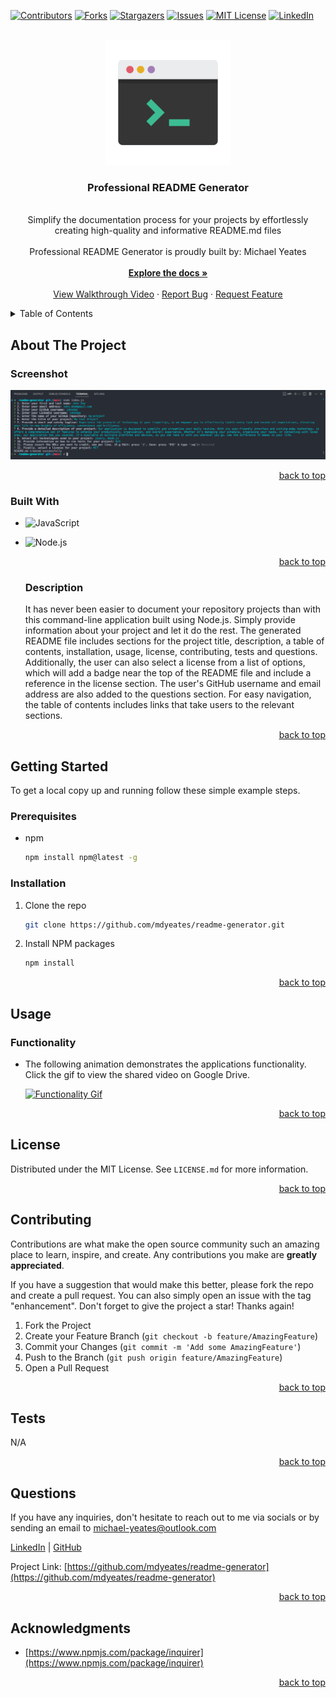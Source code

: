 <a name="readme-top"></a>

  <!-- PROJECT SHIELDS -->

[![Contributors][contributors-shield]][contributors-url]
[![Forks][forks-shield]][forks-url]
[![Stargazers][stars-shield]][stars-url]
[![Issues][issues-shield]][issues-url]
[![MIT License][license-shield]][license-url]
[![LinkedIn][linkedin-shield]][linkedin-url]

  <!-- PROJECT LOGO -->

  <br />
  <div align="center">
    <a href="https://github.com/mdyeates/readme-generator">
      <img src="assets/logo.png" alt="Logo" width="200" height="200">
    </a>
    <h3 align="center">Professional README Generator</h3>
    <p align="center">
    <br/>
    Simplify the documentation process for your projects by effortlessly creating high-quality and informative README.md files
    <br/>
      <br/>
      Professional README Generator is proudly built by: Michael Yeates
      <br/>
      <br/>
      <a href="https://github.com/mdyeates/readme-generator"><strong>Explore the docs »</strong></a>
      <br/>
      <br/>
      <a href="https://drive.google.com/file/d/1An-iMejFYy7drNO4IRWt8gJLWnfxd_21/view">View Walkthrough Video</a>
      ·
      <a href="https://github.com/mdyeates/readme-generator/issues">Report Bug</a>
      ·
      <a href="https://github.com/mdyeates/readme-generator/issues">Request Feature</a>
    </p>
  </div>
  
  <!-- TABLE OF CONTENTS -->

  <details>
    <summary>Table of Contents</summary>
    <ol>
      <li>
        <a href="#about-the-project">About The Project</a>
        <ul>
          <li><a href="#screenshot">Screenshot</a></li>
          <li><a href="#built-with">Built With</a></li>
          <li><a href="#description">Description</a></li>
        </ul>
      </li>
      <li>
          <a href="#getting-started">Getting Started</a>
        <ul>
          <li><a href="#prerequisites">Prerequisites</a></li>
          <li><a href="#installation">Installation</a></li>
        </ul>
      </li>
      <li>
          <a href="#usage">Usage</a>
        <ul>
          <li><a href="#functionality">Functionality</a></li>
    <!-- <li><a href="#mobile-responsive">Mobile Responsive</a></li> -->
        </ul>
      </li>
      <li><a href="#license">License</a></li>
      <li><a href="#contributing">Contributing</a></li>
      <li><a href="#tests">Tests</a></li>
      <li><a href="#questions">Questions</a></li>
      <li><a href="#acknowledgments">Acknowledgments</a></li>
    </ol>
  </details>
  
  <!-- ABOUT THE PROJECT -->
  
  ## About The Project
  
  ### Screenshot
  
  [![Professional README Generator Screen Shot][product-screenshot]](https://drive.google.com/file/d/1An-iMejFYy7drNO4IRWt8gJLWnfxd_21/view)
  
  <p align="right"><a href="#readme-top">back to top</a></p>
  
  ### Built With
  
  - ![JavaScript](https://img.shields.io/badge/JavaScript-20232A?style=for-the-badge&logo=JavaScript&logoColor=FCDD32)

- ![Node.js](https://img.shields.io/badge/Node.js-376e05?style=for-the-badge&logo=Node.js&logoColor=white)

  <p align="right"><a href="#readme-top">back to top</a></p>

  ### Description

  It has never been easier to document your repository projects than with this command-line application built using Node.js. Simply provide information about your project and let it do the rest. The generated README file includes sections for the project title, description, a table of contents, installation, usage, license, contributing, tests and questions. Additionally, the user can also select a license from a list of options, which will add a badge near the top of the README file and include a reference in the license section. The user's GitHub username and email address are also added to the questions section. For easy navigation, the table of contents includes links that take users to the relevant sections.

  <p align="right"><a href="#readme-top">back to top</a></p>

<!-- GETTING STARTED -->

## Getting Started

To get a local copy up and running follow these simple example steps.

### Prerequisites

- npm
  ```sh
  npm install npm@latest -g
  ```

### Installation

1. Clone the repo
   ```sh
   git clone https://github.com/mdyeates/readme-generator.git
   ```
2. Install NPM packages
   ```sh
   npm install
   ```

  <p align="right"><a href="#readme-top">back to top</a></p>
  
  <!-- USAGE EXAMPLES -->
  
  ## Usage
  
  ### Functionality
  
  - The following animation demonstrates the applications functionality. Click the gif to view the shared video on Google Drive.
  
    [![Functionality Gif][functionality-gif]](https://drive.google.com/file/d/1An-iMejFYy7drNO4IRWt8gJLWnfxd_21/view)

  <p align="right"><a href="#readme-top">back to top</a></p>
  
  <!--### Mobile Responsive
  
  - As demonstrated in the screenshot below, this application is designed to be responsive and adjust seamlessly to fit various screen sizes
  
    [![Responsiveness Screenshot][responsive-screenshot]](https://mdyeates.github.io/readme-generator/)
  
  <p align="right"><a href="#readme-top">back to top</a></p> -->

  <!-- LICENSE -->

## License

Distributed under the MIT License. See `LICENSE.md` for more information.

  <p align="right"><a href="#readme-top">back to top</a></p>
  
  <!-- CONTRIBUTING -->
  
  ## Contributing
  
  Contributions are what make the open source community such an amazing place to learn, inspire, and create. Any contributions you make are **greatly appreciated**.
  
  If you have a suggestion that would make this better, please fork the repo and create a pull request. You can also simply open an issue with the tag "enhancement".
  Don't forget to give the project a star! Thanks again!
  
  1. Fork the Project
  2. Create your Feature Branch (`git checkout -b feature/AmazingFeature`)
  3. Commit your Changes (`git commit -m 'Add some AmazingFeature'`)
  4. Push to the Branch (`git push origin feature/AmazingFeature`)
  5. Open a Pull Request
  
  <p align="right"><a href="#readme-top">back to top</a></p>

  <!-- TESTS -->

## Tests

N/A

  <p align="right"><a href="#readme-top">back to top</a></p>
  
  <!-- QUESTIONS -->
  
  ## Questions

If you have any inquiries, don't hesitate to reach out to me via socials or by sending an email to <a href="mailto:michael-yeates@outlook.com">michael-yeates@outlook.com</a>

<a href="https://www.linkedin.com/in/mdyeates/">LinkedIn</a> | <a href="https://github.com/mdyeates/">GitHub</a>

Project Link: [https://github.com/mdyeates/readme-generator](https://github.com/mdyeates/readme-generator)

  <p align="right"><a href="#readme-top">back to top</a></p>
  
  <!-- ACKNOWLEDGMENTS -->
  
  ## Acknowledgments

- [https://www.npmjs.com/package/inquirer](https://www.npmjs.com/package/inquirer)

  <p align="right"><a href="#readme-top">back to top</a></p>

  <!-- MARKDOWN LINKS & IMAGES -->

[contributors-shield]: https://img.shields.io/github/contributors/mdyeates/readme-generator.svg?style=for-the-badge
[contributors-url]: https://github.com/mdyeates/readme-generator/graphs/contributors
[forks-shield]: https://img.shields.io/github/forks/mdyeates/readme-generator.svg?style=for-the-badge
[forks-url]: https://github.com/mdyeates/readme-generator/network/members
[stars-shield]: https://img.shields.io/github/stars/mdyeates/readme-generator.svg?style=for-the-badge
[stars-url]: https://github.com/mdyeates/readme-generator/stargazers
[issues-shield]: https://img.shields.io/github/issues/mdyeates/readme-generator.svg?style=for-the-badge
[issues-url]: https://github.com/mdyeates/readme-generator/issues
[license-shield]: https://img.shields.io/github/license/mdyeates/readme-generator.svg?style=for-the-badge
[license-url]: https://github.com/mdyeates/readme-generator/blob/main/LICENSE
[linkedin-shield]: https://img.shields.io/badge/-LinkedIn-black.svg?style=for-the-badge&logo=linkedin&colorB=555
[linkedin-url]: https://linkedin.com/in/mdyeates

  <!-- UPDATE PLACEHOLDER IMAGES HERE -->

[product-screenshot]: assets/screenshot.png
[functionality-gif]: assets/readme-gen.gif
[responsive-screenshot]: https://placehold.co/600x400?text=Placeholder
